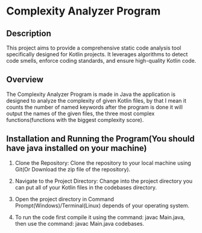 # Complexity Analyzer Program

## Description

This project aims to provide a comprehensive static code analysis tool specifically designed for Kotlin projects. It leverages algorithms to detect code smells, enforce coding standards, and ensure high-quality Kotlin code.

## Overview

The Complexity Analyzer Program is made in Java the application is designed to analyze the complexity of given Kotlin files,
by that I mean it counts the number of named keywords after the program is done it will output the names
of the given files, the three most complex functions(functions with the biggest complexity score).

## Installation and Running the Program(You should have java installed on your machine)

1. Clone the Repository: Clone the repository to your local machine using Git(Or Download the zip file of the repository).
   
2. Navigate to the Project Directory: Change into the project directory you can put all of your Kotlin files in the codebases directory.

3. Open the project directory in Command Prompt(Windows)/Terminal(Linux) depends of your operating system.

4. To run the code first compile it using the command: javac Main.java, then use the command: javac Main.java codebases.

